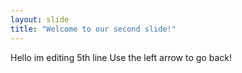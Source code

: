 ```yaml
---
layout: slide
title: "Welcome to our second slide!"
---
```

Hello im editing 5th line 
Use the left arrow to go back!
